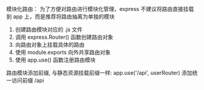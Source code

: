 模块化路由：
为了方便对路由进行模块化管理，express 不建议将路由直接挂载到 app 上，而是推荐将路由抽离为单独的模块

1. 创建路由模块对应的 .js 文件
2. 调用 express.Router() 函数创建路由对象
3. 向路由对象上挂载具体的路由
4. 使用 module.exports 向外共享路由对象
5. 使用 app.use() 函数注册路由模块

路由模块添加前缀, 与静态资源挂载前缀一样:
app.use('/api', userRouter)   添加统一访问前缀 /api